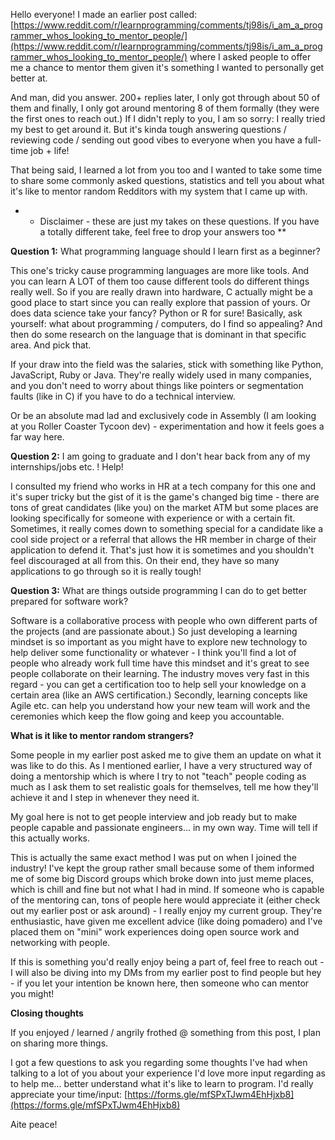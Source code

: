 Hello everyone! I made an earlier post called: [https://www.reddit.com/r/learnprogramming/comments/tj98is/i_am_a_programmer_whos_looking_to_mentor_people/](https://www.reddit.com/r/learnprogramming/comments/tj98is/i_am_a_programmer_whos_looking_to_mentor_people/) where I asked people to offer me a chance to mentor them given it's something I wanted to personally get better at.

And man, did you answer. 200+ replies later, I only got through about 50 of them and finally, I only got around mentoring 8 of them formally (they were the first ones to reach out.) If I didn't reply to you, I am so sorry: I really tried my best to get around it. But it's kinda tough answering questions / reviewing code / sending out good vibes to everyone when you have a full-time job + life!

That being said, I learned a lot from you too and I wanted to take some time to share some commonly asked questions, statistics and tell you about what it's like to mentor random Redditors with my system that I came up with.

- * Disclaimer - these are just my takes on these questions. If you have a totally different take, feel free to drop your answers too **

**Question 1:** What programming language should I learn first as a beginner?

This one's tricky cause programming languages are more like tools. And you can learn A LOT of them too cause different tools do different things really well. So if you are really drawn into hardware, C actually might be a good place to start since you can really explore that passion of yours. Or does data science take your fancy? Python or R for sure! Basically, ask yourself: what about programming / computers, do I find so appealing? And then do some research on the language that is dominant in that specific area. And pick that.

If your draw into the field was the salaries, stick with something like Python, JavaScript, Ruby or Java. They're really widely used in many companies, and you don't need to worry about things like pointers or segmentation faults (like in C) if you have to do a technical interview.

Or be an absolute mad lad and exclusively code in Assembly (I am looking at you Roller Coaster Tycoon dev) - experimentation and how it feels goes a far way here.

**Question 2:** I am going to graduate and I don't hear back from any of my internships/jobs etc. ! Help!

I consulted my friend who works in HR at a tech company for this one and it's super tricky but the gist of it is the game's changed big time - there are tons of great candidates (like you) on the market ATM but some places are looking specifically for someone with experience or with a certain fit. Sometimes, it really comes down to something special for a candidate like a cool side project or a referral that allows the HR member in charge of their application to defend it. That's just how it is sometimes and you shouldn't feel discouraged at all from this. On their end, they have so many applications to go through so it is really tough!

**Question 3:** What are things outside programming I can do to get better prepared for software work?

Software is a collaborative process with people who own different parts of the projects (and are passionate about.) So just developing a learning mindset is so important as you might have to explore new technology to help deliver some functionality or whatever - I think you'll find a lot of people who already work full time have this mindset and it's great to see people collaborate on their learning. The industry moves very fast in this regard - you can get a certification too to help sell your knowledge on a certain area (like an AWS certification.) Secondly, learning concepts like Agile etc. can help you understand how your new team will work and the ceremonies which keep the flow going and keep you accountable.

**What is it like to mentor random strangers?**

Some people in my earlier post asked me to give them an update on what it was like to do this. As I mentioned earlier, I have a very structured way of doing a mentorship which is where I try to not "teach" people coding as much as I ask them to set realistic goals for themselves, tell me how they'll achieve it and I step in whenever they need it.

My goal here is not to get people interview and job ready but to make people capable and passionate engineers... in my own way. Time will tell if this actually works.

This is actually the same exact method I was put on when I joined the industry! I've kept the group rather small because some of them informed me of some big Discord groups which broke down into just meme places, which is chill and fine but not what I had in mind. If someone who is capable of the mentoring can, tons of people here would appreciate it (either check out my earlier post or ask around) - I really enjoy my current group. They're enthusiastic, have given me excellent advice (like doing pomadero) and I've placed them on "mini" work experiences doing open source work and networking with people.

If this is something you'd really enjoy being a part of, feel free to reach out - I will also be diving into my DMs from my earlier post to find people but hey - if you let your intention be known here, then someone who can mentor you might!

**Closing thoughts**

If you enjoyed / learned / angrily frothed @ something from this post, I plan on sharing more things.

I got a few questions to ask you regarding some thoughts I've had when talking to a lot of you about your experience I'd love more input regarding as to help me... better understand what it's like to learn to program. I'd really appreciate your time/input: [https://forms.gle/mfSPxTJwm4EhHjxb8](https://forms.gle/mfSPxTJwm4EhHjxb8)

Aite peace!
